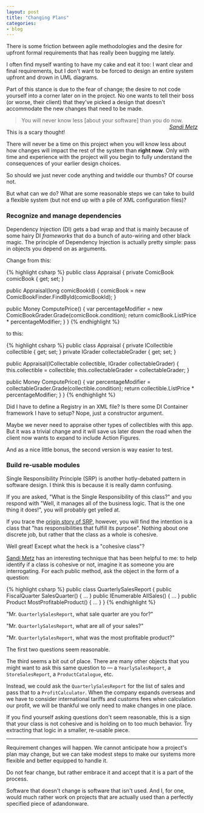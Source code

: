 ```yaml
---
layout: post
title: "Changing Plans"
categories:
- blog
---
```


There is some friction between agile methodologies and the desire for
upfront formal requirements that has really been bugging me lately.

I often find myself wanting to have my cake and eat it too: I want clear and
final requirements, but I don't want to be forced to design an entire system
upfront and drown in UML diagrams.

Part of this stance is due to the fear of change; the desire to not code
yourself into a corner later on in the project. No one wants to tell
their boss (or worse, their client) that they've picked a design that doesn't
accommodate the new changes that need to be made.

> You will never know less \[about your software\] than you do now. <cite style="float: right; display: block;"><a href="http://sandimetz.com/">Sandi Metz</a></cite>

This is a scary thought! 

There will never be a time on this project when you will know less about how
changes will impact the rest of the system than **right now**. Only with time 
and experience with the project will you begin to fully understand the 
consequences of your earlier design choices.

So should we just never code anything and twiddle our thumbs? Of course not.

But what can we do? What are some reasonable steps we can take to build a 
flexible system (but not end up with a pile of XML configuration files)?

### Recognize and manage dependencies

Dependency Injection (DI) gets a bad wrap and that is mainly because of some 
hairy DI *frameworks* that do a bunch of auto-wiring and other black magic. The 
principle of Dependency Injection is actually pretty simple: pass in objects 
you depend on as arguments.

Change from this:

{% highlight csharp %}
public class Appraisal {
  private ComicBook comicBook { get; set; }

  public Appraisal(long comicBookId) {
    comicBook = new ComicBookFinder.FindById(comicBookId);
  }

  public Money ComputePrice() {
    var percentageModifier = new ComicBookGrader.Grade(comicBook.condition);
    return comicBook.ListPrice * percentageModifier;
  }
}
{% endhighlight %}

to this:

{% highlight csharp %}
public class Appraisal {
  private ICollectible collectible { get; set; }
  private IGrader collectableGrader { get; set; }

  public Appraisal(ICollectable collectible, IGrader collectableGrader) {
    this.collectible = collectible;
    this.collectableGrader = collectableGrader;
  }

  public Money ComputePrice() {
    var percentageModifier = collectableGrader.Grade(collectible.condition);
    return collectible.ListPrice * percentageModifier;
  }
}
{% endhighlight %}

Did I have to define a Registry in an XML file? Is there some DI Container
framework I have to setup? Nope, just a constructor argument.

Maybe we never need to appraise other types of collectibles with this app. But 
it was a trivial change and it will save us later down the road when the client 
now wants to expand to include Action Figures.

And as a nice little bonus, the second version is way easier to test.

### Build re-usable modules

Single Responsibility Principle (SRP) is another hotly-debated pattern in 
software design. I think this is because it is really damn confusing. 

If you are asked, "What is the Single Responsibility of this class?" and you
respond with "Well, it manages all of the business logic. That is the one thing
it does!", you will probably get yelled at.

If you trace the [origin story of SRP][rdd], however, you will find the intention 
is a class that "has responsibilities that fulfill its purpose". Nothing about one
discrete job, but rather that the class as a whole is cohesive.

[rdd]: http://en.wikipedia.org/wiki/Responsibility-driven_design

Well great! Except what the heck is a "cohesive class"?

[Sandi Metz][poodr] has an interesting technique that has been helpful to me: 
to help identify if a class is cohesive or not, imagine it as someone you are
interrogating. For each public method, ask the object in the form of a question:

[poodr]: http://www.poodr.info/

{% highlight csharp %}
public class QuarterlySalesReport {
  public FiscalQuarter SalesQuarter() { ... }
  public IEnumerable<Sales> AllSales() { ... }
  public Product MostProfitableProduct() { ... }
}
{% endhighlight %}

"Mr. `QuarterlySalesReport`, what sale quarter are you for?"

"Mr. `QuarterlySalesReport`, what are all of your sales?"

"Mr. `QuarterlySalesReport`, what was the most profitable product?"

The first two questions seem reasonable. 

The third seems a bit out of place. There are many other objects that you might 
want to ask this same question to &mdash; a `YearlySalesReport`, a 
`StoreSalesReport`, a `ProductCatalogue`, etc.

Instead, we could ask the `QuarterlySalesReport` for the list of sales and pass
that to a `ProfitCalculator`. When the company expands overseas and we have
to consider international tariffs and customs fees when calculation our profit,
we will be thankful we only need to make changes in one place.

If you find yourself asking questions don't seem reasonable, this is a
sign that your class is not cohesive and is holding on to too much behavior. Try
extracting that logic in a smaller, re-usable piece.

---

Requirement changes will happen. We cannot anticipate how a project's plan may
change, but we can take modest steps to make our systems more flexible and
better equipped to handle it.

Do not fear change, but rather embrace it and accept that it is a part of the 
process.

Software that doesn't change is software that isn't used. And I, for one, would
much rather work on projects that are actually used than a perfectly specified 
piece of adandonware.
